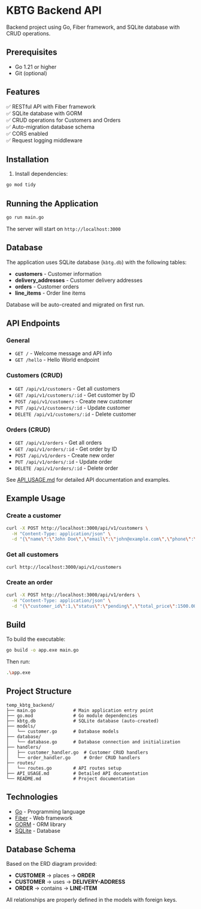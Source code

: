 # KBTG Backend API

Backend project using Go, Fiber framework, and SQLite database with CRUD operations.

## Prerequisites

- Go 1.21 or higher
- Git (optional)

## Features

✅ RESTful API with Fiber framework  
✅ SQLite database with GORM  
✅ CRUD operations for Customers and Orders  
✅ Auto-migration database schema  
✅ CORS enabled  
✅ Request logging middleware  

## Installation

1. Install dependencies:
```bash
go mod tidy
```

## Running the Application

```bash
go run main.go
```

The server will start on `http://localhost:3000`

## Database

The application uses SQLite database (`kbtg.db`) with the following tables:
- **customers** - Customer information
- **delivery_addresses** - Customer delivery addresses
- **orders** - Customer orders
- **line_items** - Order line items

Database will be auto-created and migrated on first run.

## API Endpoints

### General
- `GET /` - Welcome message and API info
- `GET /hello` - Hello World endpoint

### Customers (CRUD)
- `GET /api/v1/customers` - Get all customers
- `GET /api/v1/customers/:id` - Get customer by ID
- `POST /api/v1/customers` - Create new customer
- `PUT /api/v1/customers/:id` - Update customer
- `DELETE /api/v1/customers/:id` - Delete customer

### Orders (CRUD)
- `GET /api/v1/orders` - Get all orders
- `GET /api/v1/orders/:id` - Get order by ID
- `POST /api/v1/orders` - Create new order
- `PUT /api/v1/orders/:id` - Update order
- `DELETE /api/v1/orders/:id` - Delete order

See [API_USAGE.md](API_USAGE.md) for detailed API documentation and examples.

## Example Usage

### Create a customer
```bash
curl -X POST http://localhost:3000/api/v1/customers \
  -H "Content-Type: application/json" \
  -d "{\"name\":\"John Doe\",\"email\":\"john@example.com\",\"phone\":\"0812345678\"}"
```

### Get all customers
```bash
curl http://localhost:3000/api/v1/customers
```

### Create an order
```bash
curl -X POST http://localhost:3000/api/v1/orders \
  -H "Content-Type: application/json" \
  -d "{\"customer_id\":1,\"status\":\"pending\",\"total_price\":1500.00}"
```

## Build

To build the executable:

```bash
go build -o app.exe main.go
```

Then run:

```bash
.\app.exe
```

## Project Structure

```
temp_kbtg_backend/
├── main.go              # Main application entry point
├── go.mod               # Go module dependencies
├── kbtg.db              # SQLite database (auto-created)
├── models/
│   └── customer.go      # Database models
├── database/
│   └── database.go      # Database connection and initialization
├── handlers/
│   ├── customer_handler.go  # Customer CRUD handlers
│   └── order_handler.go     # Order CRUD handlers
├── routes/
│   └── routes.go        # API routes setup
├── API_USAGE.md         # Detailed API documentation
└── README.md            # Project documentation
```

## Technologies

- [Go](https://golang.org/) - Programming language
- [Fiber](https://docs.gofiber.io/) - Web framework
- [GORM](https://gorm.io/) - ORM library
- [SQLite](https://www.sqlite.org/) - Database

## Database Schema

Based on the ERD diagram provided:

- **CUSTOMER** → places → **ORDER**
- **CUSTOMER** → uses → **DELIVERY-ADDRESS**
- **ORDER** → contains → **LINE-ITEM**

All relationships are properly defined in the models with foreign keys.
